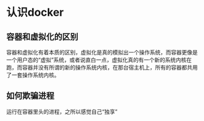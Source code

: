 # 认识docker

## 容器和虚拟化的区别

容器和虚拟化有着本质的区别，虚拟化是真的模拟出一个操作系统，而容器更像是一个用户态的“虚拟”系统，或者说直白一点，虚拟化真的有一个新的系统内核在跑，而容器并没有所谓的新的操作系统内核，在那台宿主机上，所有的容器都共用了一套操作系统内核。

## 如何欺骗进程

运行在容器里头的进程，之所以感觉自己“独享”